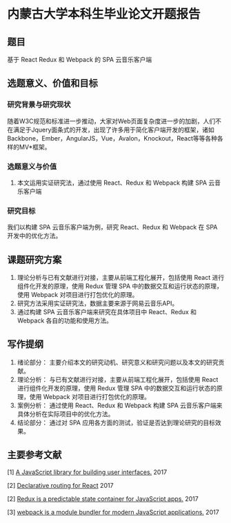 # 内蒙古大学本科生毕业论文开题报告

## 题目

基于 React Redux 和 Webpack 的 SPA 云音乐客户端

## 选题意义、价值和目标

### 研究背景与研究现状

随着W3C规范和标准进一步推动，大家对Web页面复杂度进一步的加剧，人们不在满足于Jquery面条式的开发，出现了许多用于简化客户端开发的框架，诸如Backbone，Ember，AngularJS，Vue，Avalon，Knockout，React等等各种各样的MV*框架。

### 选题意义与价值

1. 本文运用实证研究法，通过使用 React、Redux 和 Webpack 构建 SPA 云音乐客户端

### 研究目标

我们以构建 SPA 云音乐客户端为例，研究 React、Redux 和 Webpack 在 SPA 开发中的优化方法。

## 课题研究方案

1. 理论分析与已有文献进行对接，主要从前端工程化展开，包括使用 React 进行组件化开发的原理，使用 Redux 管理 SPA 中的数据交互和运行状态的原理，使用 Webpack 对项目进行打包优化的原理。
1. 研究方法采用实证研究法，数据主要来源于网易云音乐API。
1. 通过构建 SPA 云音乐客户端来研究在具体项目中 React、Redux 和 Webpack 各自的功能和使用方法。

## 写作提纲

1. 绪论部分： 主要介绍本文的研究动机、研究意义和研究问题以及本文的研究贡献。
1. 理论分析： 与已有文献进行对接，主要从前端工程化展开，包括使用 React 进行组件化开发的原理，使用 Redux 管理 SPA 中的数据交互和运行状态的原理，使用 Webpack 对项目进行打包优化的原理。
1. 案例分析： 通过使用 React、Redux 和 Webpack 构建 SPA 云音乐客户端来具体分析在实际项目中的优化方法。
1. 结论部分： 通过对 SPA 应用各方面的测试，验证是否达到理论研究的目标效果。

## 主要参考文献

[1] [A JavaScript library for building user interfaces.](https://reactjs.org/) 2017

[2] [Declarative routing for React](https://reacttraining.com/react-router/) 2017

[2] [Redux is a predictable state container for JavaScript apps.](http://redux.js.org/) 2017

[3] [webpack is a module bundler for modern JavaScript applications.](https://webpack.js.org/) 2017
